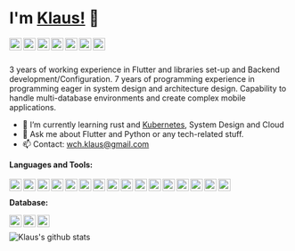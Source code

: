 # I'm [Klaus!](https://www.wchklaus.xyz) 👋

<a href="https://twitter.com/hkk97">
  <img align="left" alt="Pawan's Twitter" width="22px" src="https://cdn.jsdelivr.net/npm/simple-icons@v3/icons/twitter.svg" />
</a>
<a href="https://www.linkedin.com/in/chi-hung-wong-b9bb31133/">
  <img align="left" alt="Pawan's Linkdein" width="22px" src="https://cdn.jsdelivr.net/npm/simple-icons@v3/icons/linkedin.svg" />
</a>
<a href="https://gitlab.com/wchklaus">
  <img align="left" alt="Pawan's Github" width="22px" src="https://cdn.jsdelivr.net/npm/simple-icons@v3/icons/gitlab.svg" />
</a>
<a href="https://github.com/hkk97">
  <img align="left" alt="Pawan's Github" width="22px" src="https://cdn.jsdelivr.net/npm/simple-icons@v3/icons/github.svg" />
</a>
<a href="https://www.instagram.com/hkklaus97/">
  <img align="left" alt="Pawan's Instagram" width="22px" src="https://cdn.jsdelivr.net/npm/simple-icons@v3/icons/instagram.svg" />
</a>
<a href="https://www.facebook.com/wch.klaus/">
  <img align="left" alt="Pawan's Facebook" width="22px" src="https://cdn.jsdelivr.net/npm/simple-icons@v3/icons/facebook.svg" />
</a>
<a href="https://www.youtube.com/channel/UCsoOazQ4uJMLmC1J88F62_g">
  <img align="left" alt="Pawan's Youtube" width="22px" src="https://cdn.jsdelivr.net/npm/simple-icons@v3/icons/youtube.svg" />
</a>
<br/>
<br/>

3 years of working experience in Flutter and libraries set-up and Backend development/Configuration. 7 years of programming experience in programming eager in system design and architecture design. Capability to handle multi-database environments and create complex mobile applications.
- 🌱 I’m currently learning rust and [Kubernetes](https://kubernetes.io/), System Design and Cloud
- 💬 Ask me about Flutter and Python or any tech-related stuff.
- 📫 Contact: wch.klaus@gmail.com

**Languages and Tools:**  
<br/>
<img align="left" alt="Flutter" width="22px" src="https://cdn.jsdelivr.net/npm/simple-icons@v3/icons/flutter.svg" />
<img align="left" alt="Flutter" width="22px" src="https://cdn.jsdelivr.net/npm/simple-icons@v3/icons/dart.svg" />
<img align="left" alt="Flutter" width="22px" src="https://cdn.jsdelivr.net/npm/simple-icons@v3/icons/android.svg" />
<img align="left" alt="Flutter" width="22px" src="https://cdn.jsdelivr.net/npm/simple-icons@v3/icons/ios.svg" />
<img align="left" alt="Flutter" width="22px" src="https://cdn.jsdelivr.net/npm/simple-icons@v3/icons/python.svg" />
<img align="left" alt="Flutter" width="22px" src="https://cdn.jsdelivr.net/npm/simple-icons@v3/icons/docker.svg" />
<img align="left" alt="Flutter" width="22px" src="https://cdn.jsdelivr.net/npm/simple-icons@v3/icons/kubernetes.svg" />
<img align="left" alt="Flutter" width="22px" src="https://cdn.jsdelivr.net/npm/simple-icons@v3/icons/csharp.svg" />
<img align="left" alt="Flutter" width="22px" src="https://cdn.jsdelivr.net/npm/simple-icons@v3/icons/git.svg" />
<img align="left" alt="Flutter" width="22px" src="https://cdn.jsdelivr.net/npm/simple-icons@v3/icons/blender.svg" />
<img align="left" alt="Flutter" width="22px" src="https://cdn.jsdelivr.net/npm/simple-icons@v3/icons/unity.svg" />
<img align="left" alt="Flutter" width="22px" src="https://cdn.jsdelivr.net/npm/simple-icons@v3/icons/fastapi.svg" />
<img align="left" alt="Flutter" width="22px" src="https://cdn.jsdelivr.net/npm/simple-icons@v3/icons/flask.svg" />
<img align="left" alt="Flutter" width="22px" src="https://cdn.jsdelivr.net/npm/simple-icons@v3/icons/swift.svg" />
<img align="left" alt="Flutter" width="22px" src="https://cdn.jsdelivr.net/npm/simple-icons@v3/icons/kotlin.svg" />
<img align="left" alt="Flutter" width="22px" src="https://cdn.jsdelivr.net/npm/simple-icons@v3/icons/nginx.svg" />
<br/>
<br/>
**Database:**

<img align="left" alt="Flutter" width="22px" src="https://cdn.jsdelivr.net/npm/simple-icons@v3/icons/redis.svg" />
<img align="left" alt="Flutter" width="22px" src="https://cdn.jsdelivr.net/npm/simple-icons@v3/icons/mysql.svg" />
<img align="left" alt="Flutter" width="22px" src="https://cdn.jsdelivr.net/npm/simple-icons@v3/icons/mongodb.svg" />

<br/>

![Klaus's github stats](https://github-readme-stats.vercel.app/api?username=hkk97&show_icons=true&hide_border=true)
